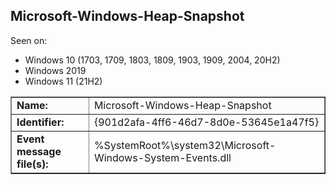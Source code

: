 ## Microsoft-Windows-Heap-Snapshot

Seen on:
* Windows 10 (1703, 1709, 1803, 1809, 1903, 1909, 2004, 20H2)
* Windows 2019
* Windows 11 (21H2)

<table border="1" class="docutils">
  <tbody>
    <tr>
      <td><b>Name:</b></td>
      <td>Microsoft-Windows-Heap-Snapshot</td>
    </tr>
    <tr>
      <td><b>Identifier:</b></td>
      <td>{901d2afa-4ff6-46d7-8d0e-53645e1a47f5}</td>
    </tr>
    <tr>
      <td><b>Event message file(s):</b></td>
      <td>%SystemRoot%\system32\Microsoft-Windows-System-Events.dll</td>
    </tr>
  </tbody>
</table>

&nbsp;

